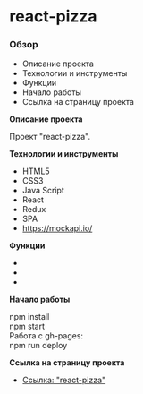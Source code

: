 # react-pizza

### Обзор

* Описание проекта
* Технологии и инструменты
* Функции
* Начало работы
* Cсылка на страницу проекта

**Описание проекта**

Проект "react-pizza".

**Технологии и инструменты**

* HTML5
* CSS3
* Java Script
* React
* Redux
* SPA
* https://mockapi.io/


**Функции**

* 
* 
* 

**Начало работы**

npm install <br/>
npm start <br/>
Работа с gh-pages:<br/>
npm run deploy <br/>

**Cсылка на страницу проекта**

* [Ссылка: "react-pizza"]()